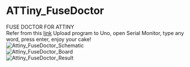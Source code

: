 # ATTiny_FuseDoctor
FUSE DOCTOR FOR ATTINY
</br>
Refer from this <a href="https://www.instructables.com/id/Simple-and-cheap-Fuse-Doctor-for-Attiny/">link</a>
Upload program to Uno, open Serial Monitor, type any word, press enter, enjoy your cake!
</br>
<img src="https://github.com/nagaokashi/ATTiny_FuseDoctor/blob/master/Attiny_FuseDoctor_Schematic.gif" alt="Attiny_FuseDoctor_Schematic">
</br>
<img src="https://github.com/nagaokashi/ATTiny_FuseDoctor/blob/master/Attiny_FuseDoctor_Board.jpg" alt="Attiny_FuseDoctor_Board">
</br>
<img src="https://github.com/nagaokashi/ATTiny_FuseDoctor/blob/master/doctorfuse.PNG" alt="Attiny_FuseDoctor_Result">
</br>




